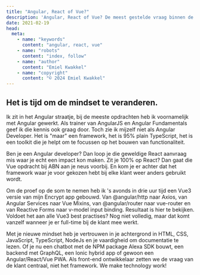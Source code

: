 ```yaml
---
title: "Angular, React of Vue?"
description: 'Angular, React of Vue? De meest gestelde vraag binnen de front-end wereld, waar nog talloze blogs en vlogs over gemaakt zullen worden. De vragen "Welk framework moet ik leren?" en "Ben jij een Angular/Vue/React developer?" suggereren dat je als ontwikkelaar moet kiezen, of dat er via de opdracht waar je op zit voor je gekozen wordt. Het is tijd om die mindset te veranderen.'
date: 2021-02-19
head:
  meta:
    - name: "keywords"
      content: "angular, react, vue"
    - name: "robots"
      content: "index, follow"
    - name: "author"
      content: "Emiel Kwakkel"
    - name: "copyright"
      content: "© 2024 Emiel Kwakkel"
---
```


## Het is tijd om de mindset te veranderen.

Ik zit in het Angular straatje, bij de meeste opdrachten heb ik voornamelijk met Angular gewerkt. Als trainer van AngularJS en Angular Fundamentals geef ik die kennis ook graag door. Toch zie ik mijzelf niet als Angular Developer. Het is "maar" een framework, het is 95% plain TypeScript, het is een toolkit die je helpt om te focussen op het bouwen van functionaliteit.

Ben je een Angular developer? Dan loop je die geweldige React aanvraag mis waar je echt een impact kon maken. Zit je 100% op React? Dan gaat die Vue opdracht bij ABN aan je neus voorbij. En kom je er achter dat het framework waar je voor gekozen hebt bij elke klant weer anders gebruikt wordt.

Om de proef op de som te nemen heb ik 's avonds in drie uur tijd een Vue3 versie van mijn Encrypt app gebouwd. Van @angular/http naar Axios, van Angular Services naar Vue Mixins, van @angular/router naar vue-router en van Reactive Forms naar v-model input binding. Resultaat is hier te bekijken. Voldoet het aan alle Vue3 best practises? Nog niet volledig, maar dat komt vanzelf wanneer je er full-time bij de klant mee werkt.

Met je nieuwe mindset heb je vertrouwen in je achtergrond in HTML, CSS, JavaScript, TypeScript, NodeJs en je vaardigheid om documentatie te lezen. Of je nu een chatbot met de NPM package Alexa SDK bouwt, een backend met GraphQL, een Ionic hybrid app of gewoon een Angular/React/Vue PWA. Als front-end ontwikkelaar zetten we de vraag van de klant centraal, niet het framework. We make technology work!
